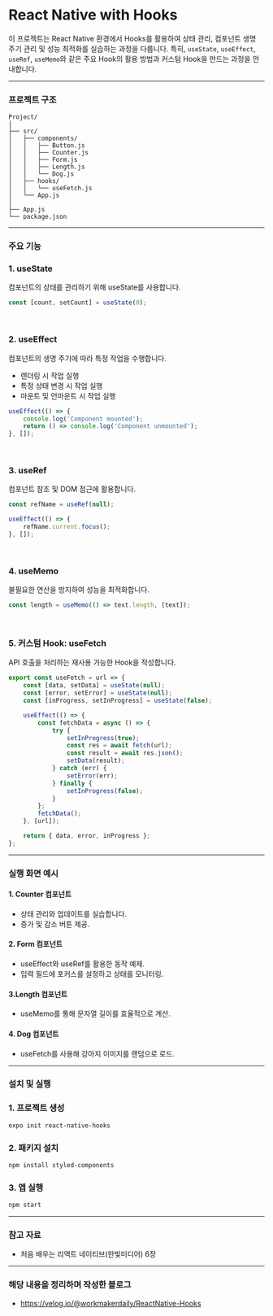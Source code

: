 # React Native with Hooks
이 프로젝트는 React Native 환경에서 Hooks를 활용하여 상태 관리, 컴포넌트 생명 주기 관리 및 성능 최적화를 실습하는 과정을 다룹니다. 특히, `useState`, `useEffect`, `useRef`, `useMemo`와 같은 주요 Hook의 활용 방법과 커스텀 Hook을 만드는 과정을 안내합니다.

---
### 프로젝트 구조
```
Project/
│
├── src/
│   ├── components/
│   │   ├── Button.js
│   │   ├── Counter.js
│   │   ├── Form.js
│   │   ├── Length.js
│   │   └── Dog.js
│   ├── hooks/
│   │   └── useFetch.js
│   └── App.js
│
├── App.js
└── package.json
```
---
### 주요 기능
### 1. useState
컴포넌트의 상태를 관리하기 위해 useState를 사용합니다.
```javascript
const [count, setCount] = useState(0);
```

<br/>

### 2. useEffect
컴포넌트의 생명 주기에 따라 특정 작업을 수행합니다.
- 렌더링 시 작업 실행
- 특정 상태 변경 시 작업 실행
- 마운트 및 언마운트 시 작업 실행
```javascript
useEffect(() => {
    console.log('Component mounted');
    return () => console.log('Component unmounted');
}, []);
```

<br/>

### 3. useRef
컴포넌트 참조 및 DOM 접근에 활용합니다.
```javascript
const refName = useRef(null);

useEffect(() => {
    refName.current.focus();
}, []);
```

<br/>

### 4. useMemo
불필요한 연산을 방지하여 성능을 최적화합니다.
```javascript
const length = useMemo(() => text.length, [text]);
```

<br/>

### 5. 커스텀 Hook: useFetch
API 호출을 처리하는 재사용 가능한 Hook을 작성합니다.
```javascript
export const useFetch = url => {
    const [data, setData] = useState(null);
    const [error, setError] = useState(null);
    const [inProgress, setInProgress] = useState(false);

    useEffect(() => {
        const fetchData = async () => {
            try {
                setInProgress(true);
                const res = await fetch(url);
                const result = await res.json();
                setData(result);
            } catch (err) {
                setError(err);
            } finally {
                setInProgress(false);
            }
        };
        fetchData();
    }, [url]);

    return { data, error, inProgress };
};
```
---
### 실행 화면 예시
#### 1.  Counter 컴포넌트

- 상태 관리와 업데이트를 실습합니다.
- 증가 및 감소 버튼 제공.

#### 2. Form 컴포넌트

- useEffect와 useRef를 활용한 동작 예제.
- 입력 필드에 포커스를 설정하고 상태를 모니터링.

#### 3.Length 컴포넌트

- useMemo를 통해 문자열 길이를 효율적으로 계산.

#### 4. Dog 컴포넌트

- useFetch를 사용해 강아지 이미지를 랜덤으로 로드.

---
### 설치 및 실행
### 1. 프로젝트 생성
```bash
expo init react-native-hooks
```

### 2. 패키지 설치
```bash
npm install styled-components
```
### 3. 앱 실행
```bash
npm start
```
---
### 참고 자료
- 처음 배우는 리액트 네이티브(한빛미디어) 6장
---
### 해당 내용을 정리하며 작성한 블로그
- https://velog.io/@workmakerdaily/ReactNative-Hooks
